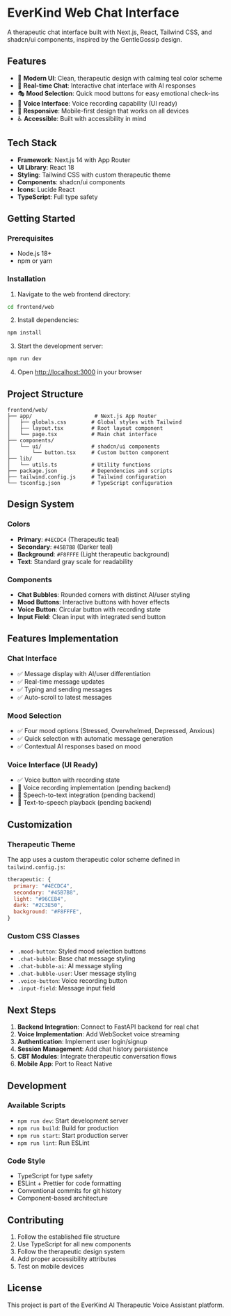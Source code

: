 # EverKind Web Chat Interface

A therapeutic chat interface built with Next.js, React, Tailwind CSS, and shadcn/ui components, inspired by the GentleGossip design.

## Features

- 🎨 **Modern UI**: Clean, therapeutic design with calming teal color scheme
- 💬 **Real-time Chat**: Interactive chat interface with AI responses
- 🎭 **Mood Selection**: Quick mood buttons for easy emotional check-ins
- 🎤 **Voice Interface**: Voice recording capability (UI ready)
- 📱 **Responsive**: Mobile-first design that works on all devices
- ♿ **Accessible**: Built with accessibility in mind

## Tech Stack

- **Framework**: Next.js 14 with App Router
- **UI Library**: React 18
- **Styling**: Tailwind CSS with custom therapeutic theme
- **Components**: shadcn/ui components
- **Icons**: Lucide React
- **TypeScript**: Full type safety

## Getting Started

### Prerequisites

- Node.js 18+ 
- npm or yarn

### Installation

1. Navigate to the web frontend directory:
```bash
cd frontend/web
```

2. Install dependencies:
```bash
npm install
```

3. Start the development server:
```bash
npm run dev
```

4. Open [http://localhost:3000](http://localhost:3000) in your browser

## Project Structure

```
frontend/web/
├── app/                    # Next.js App Router
│   ├── globals.css        # Global styles with Tailwind
│   ├── layout.tsx         # Root layout component
│   └── page.tsx           # Main chat interface
├── components/
│   └── ui/                # shadcn/ui components
│       └── button.tsx     # Custom button component
├── lib/
│   └── utils.ts           # Utility functions
├── package.json           # Dependencies and scripts
├── tailwind.config.js     # Tailwind configuration
└── tsconfig.json          # TypeScript configuration
```

## Design System

### Colors

- **Primary**: `#4ECDC4` (Therapeutic teal)
- **Secondary**: `#45B7B8` (Darker teal)
- **Background**: `#F8FFFE` (Light therapeutic background)
- **Text**: Standard gray scale for readability

### Components

- **Chat Bubbles**: Rounded corners with distinct AI/user styling
- **Mood Buttons**: Interactive buttons with hover effects
- **Voice Button**: Circular button with recording state
- **Input Field**: Clean input with integrated send button

## Features Implementation

### Chat Interface
- ✅ Message display with AI/user differentiation
- ✅ Real-time message updates
- ✅ Typing and sending messages
- ✅ Auto-scroll to latest messages

### Mood Selection
- ✅ Four mood options (Stressed, Overwhelmed, Depressed, Anxious)
- ✅ Quick selection with automatic message generation
- ✅ Contextual AI responses based on mood

### Voice Interface (UI Ready)
- ✅ Voice button with recording state
- 🔄 Voice recording implementation (pending backend)
- 🔄 Speech-to-text integration (pending backend)
- 🔄 Text-to-speech playback (pending backend)

## Customization

### Therapeutic Theme

The app uses a custom therapeutic color scheme defined in `tailwind.config.js`:

```javascript
therapeutic: {
  primary: "#4ECDC4",
  secondary: "#45B7B8", 
  light: "#96CEB4",
  dark: "#2C3E50",
  background: "#F8FFFE",
}
```

### Custom CSS Classes

- `.mood-button`: Styled mood selection buttons
- `.chat-bubble`: Base chat message styling
- `.chat-bubble-ai`: AI message styling
- `.chat-bubble-user`: User message styling
- `.voice-button`: Voice recording button
- `.input-field`: Message input field

## Next Steps

1. **Backend Integration**: Connect to FastAPI backend for real chat
2. **Voice Implementation**: Add WebSocket voice streaming
3. **Authentication**: Implement user login/signup
4. **Session Management**: Add chat history persistence
5. **CBT Modules**: Integrate therapeutic conversation flows
6. **Mobile App**: Port to React Native

## Development

### Available Scripts

- `npm run dev`: Start development server
- `npm run build`: Build for production
- `npm run start`: Start production server
- `npm run lint`: Run ESLint

### Code Style

- TypeScript for type safety
- ESLint + Prettier for code formatting
- Conventional commits for git history
- Component-based architecture

## Contributing

1. Follow the established file structure
2. Use TypeScript for all new components
3. Follow the therapeutic design system
4. Add proper accessibility attributes
5. Test on mobile devices

## License

This project is part of the EverKind AI Therapeutic Voice Assistant platform. 